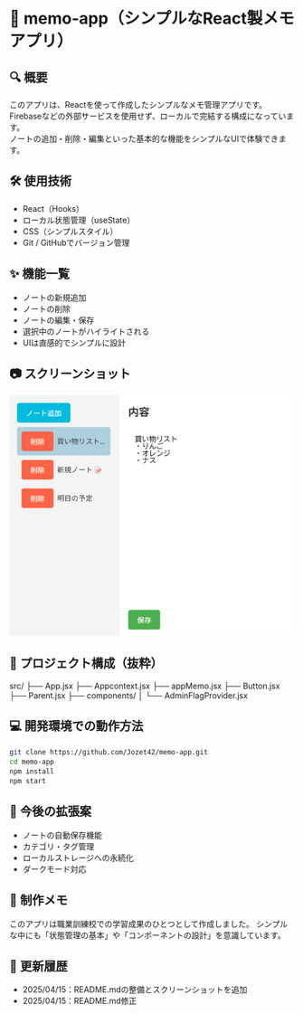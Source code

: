 # 📝 memo-app（シンプルなReact製メモアプリ）

## 🔍 概要
このアプリは、Reactを使って作成したシンプルなメモ管理アプリです。  
Firebaseなどの外部サービスを使用せず、ローカルで完結する構成になっています。  
ノートの追加・削除・編集といった基本的な機能をシンプルなUIで体験できます。

## 🛠 使用技術
- React（Hooks）
- ローカル状態管理（useState）
- CSS（シンプルスタイル）
- Git / GitHubでバージョン管理

## ✨ 機能一覧
- ノートの新規追加
- ノートの削除
- ノートの編集・保存
- 選択中のノートがハイライトされる
- UIは直感的でシンプルに設計

## 📷 スクリーンショット
![メモアプリ画面](./public/screenshot.png)

## 📂 プロジェクト構成（抜粋）
src/ ├── App.jsx ├── Appcontext.jsx ├── appMemo.jsx ├── Button.jsx ├── Parent.jsx ├── components/ │ └── AdminFlagProvider.jsx

## 💻 開発環境での動作方法
```bash
git clone https://github.com/Jozet42/memo-app.git
cd memo-app
npm install
npm start
```

## 🧪 今後の拡張案
- ノートの自動保存機能
- カテゴリ・タグ管理
- ローカルストレージへの永続化
- ダークモード対応

## 🙌 制作メモ
このアプリは職業訓練校での学習成果のひとつとして作成しました。
シンプルな中にも「状態管理の基本」や「コンポーネントの設計」を意識しています。

## 📝 更新履歴
- 2025/04/15：README.mdの整備とスクリーンショットを追加
- 2025/04/15：README.md修正